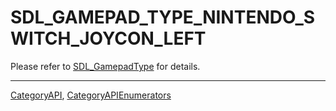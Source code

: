 # SDL_GAMEPAD_TYPE_NINTENDO_SWITCH_JOYCON_LEFT

Please refer to [SDL_GamepadType](SDL_GamepadType) for details.

----
[CategoryAPI](CategoryAPI), [CategoryAPIEnumerators](CategoryAPIEnumerators)

